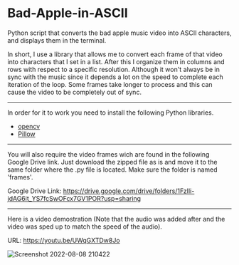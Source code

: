 # Bad-Apple-in-ASCII

Python script that converts the bad apple music video into ASCII characters, and displays them in the terminal.

In short, I use a library that allows me to convert each frame of that video into characters that I set in a list. After this I organize them in columns and rows with respect to a specific resolution. Although it won't always be in sync with the music since it depends a lot on the speed to complete each iteration of the loop. Some frames take longer to process and this can cause the video to be completely out of sync.

- - -

In order for it to work you need to install the following Python libraries.

- <a href="https://pypi.org/project/opencv-python/">opencv</a>
- <a href="https://pillow.readthedocs.io/en/stable/installation.html">Pillow</a>

- - -

You will also require the video frames wich are found in the following Google Drive link. Just download the zipped file as is and move it to the same folder where the .py file is located. Make sure the folder is named 'frames'.

Google Drive Link: https://drive.google.com/drive/folders/1FzIli-jdAG6it_YS7fcSwOFcx7GV1POR?usp=sharing

- - -

Here is a video demostration (Note that the audio was added after and the video was sped up to match the speed of the audio).

URL: https://youtu.be/UWqGXTDw8Jo

![Screenshot 2022-08-08 210422](https://user-images.githubusercontent.com/88672259/183547581-f56bf02a-f021-4b0a-b2f3-539e7e7ecb87.jpg)
